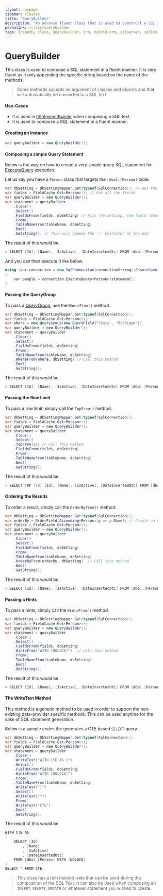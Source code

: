 ```yaml
---
layout: navpage
sidebar: classes
title: "QueryBuilder"
description: "An advance fluent class that is used to construct a SQL statements all throughout the RepoDb library."
permalink: /class/querybuilder
tags: [repodb, class, querybuilder, orm, hybrid-orm, sqlserver, sqlite, mysql, postgresql]
---
```


# QueryBuilder

This class is used to compose a SQL statement in a fluent manner. It is very fluent as it only appending the specific string based on the name of the methods.

> Some methods accepts an argument of classes and objects and that will automatically be converted to a SQL text.

#### Use-Cases

- It is used in [IStatementBuilder](/interface/istatementbuilder) when composing a SQL text.
- It is used to compose a SQL statement in a fluent manner.

#### Creating an Instance

```csharp
var querybuilder = new QueryBuilder();
```

#### Composing a simple Query Statement

Below is the way on how to create a very simple query SQL statement for [ExecuteQuery](/operation/executequery) execution.

Let us say you have a `Person` class that targets the `[dbo].[Person]` table.

```csharp
var dbSetting = DbSettingMapper.Get(typeof(SqlConnection)); // Get the setting for SqlConnection
var fields = FieldCache.Get<Person>(); // Get all the fields
var queryBuilder = new QueryBuilder();
var statement = queryBuilder
    .Clear()
    .Select()
    .FieldsFrom(fields, dbSetting) // With the setting, the field 'Name' will become '[Name]'
    .From()
    .TableNameFrom(tableName, dbSetting)
    .End()
    .GetString(); // This will append the ';' character at the end
```

The result of this would be.

```csharp
> SELECT [Id], [Name], [IsActive], [DateInsertedUtc] FROM [dbo].[Person];
```

And you can then execute it like below.

```csharp
using (var connection = new SqlConnection(connectionString).EnsureOpen())
{
    var people = connection.ExecuteQuery<Person>(statement);
}
```

#### Passing the QueryGroup

To pass a [QueryGroup](/class/querygroup), use the `WhereFrom()` method.

```csharp
var dbSetting = DbSettingMapper.Get(typeof(SqlConnection));
var fields = FieldCache.Get<Person>();
var where = new QueryGroup(new QueryField("State", "Michigan"));
var queryBuilder = new QueryBuilder();
var statement = queryBuilder
    .Clear()
    .Select()
    .FieldsFrom(fields, dbSetting)
    .From()
    .TableNameFrom(tableName, dbSetting)
    .WhereFrom(where, dbSetting) // Call this method
    .End()
    .GetString();
```

The result of this would be.

```csharp
> SELECT [Id], [Name], [IsActive], [DateInsertedUtc] FROM [dbo].[Person] WHERE ([State] = @State);
```

#### Passing the Row Limit

To pass a row limit, simply call the `TopFrom()` method.

```csharp
var dbSetting = DbSettingMapper.Get(typeof(SqlConnection));
var fields = FieldCache.Get<Person>();
var queryBuilder = new QueryBuilder();
var statement = queryBuilder
    .Clear()
    .Select()
    .TopFrom(10) // Call this method
    .FieldsFrom(fields, dbSetting)
    .From()
    .TableNameFrom(tableName, dbSetting)
    .End()
    .GetString();
```

The result of this would be.

```csharp
> SELECT TOP (10) [Id], [Name], [IsActive], [DateInsertedUtc] FROM [dbo].[Person];
```

#### Ordering the Results

To order a result, simply call the `OrderByFrom()` method.

```csharp
var dbSetting = DbSettingMapper.Get(typeof(SqlConnection));
var orderBy = OrderField.Ascending<Person>(p => p.Name); // Create an OrderField
var fields = FieldCache.Get<Person>();
var queryBuilder = new QueryBuilder();
var statement = queryBuilder
    .Clear()
    .Select()
    .FieldsFrom(fields, dbSetting)
    .From()
    .TableNameFrom(tableName, dbSetting)
    .OrderByFrom(orderBy, dbSetting)  // Call this method
    .End()
    .GetString();
```

The result of this would be.

```csharp
> SELECT [Id], [Name], [IsActive], [DateInsertedUtc] FROM [dbo].[Person] ORDER BY [Name] ASC ;
```

#### Passing a Hints

To pass a hints, simply call the `HintsFrom()` method.

```csharp
var dbSetting = DbSettingMapper.Get(typeof(SqlConnection));
var fields = FieldCache.Get<Person>();
var queryBuilder = new QueryBuilder();
var statement = queryBuilder
    .Clear()
    .Select()
    .FieldsFrom(fields, dbSetting)
    .HintsFrom("WITH (NOLOCK)")  // Call this method
    .From()
    .TableNameFrom(tableName, dbSetting)
    .End()
    .GetString();
```

The result of this would be.

```csharp
> SELECT [Id], [Name], [IsActive], [DateInsertedUtc] FROM [dbo].[Person] WITH (NOLOCK) ;
```

#### The WriteText Method

This method is a generic method to be used in order to support the non-existing data-provider specific methods. This can be used anytime for the sake of SQL statement generation.

Below is a sample codes the generates a CTE based `SELECT` query.

```csharp
var dbSetting = DbSettingMapper.Get(typeof(SqlConnection));
var fields = FieldCache.Get<Person>();
var queryBuilder = new QueryBuilder();
var statement = queryBuilder
    .Clear()
    .WriteText("WITH CTE AS (")
    .Select()
    .FieldsFrom(fields, dbSetting)
    .HintsFrom("WITH (NOLOCK)")
    .From()
    .TableNameFrom(tableName, dbSetting)
    .WriteText(")")
    .Select()
    .WriteText("*")
    .From()
    .WriteText("CTE")
    .End()
    .GetString();
```

The result of this would be.

```csharp
WITH CTE AS
(
    SELECT [Id]
        , [Name]
        , [IsActive]
        , [DateInsertedUtc]
    FROM [dbo].[Person] WITH (NOLOCK)
)
SELECT * FROM CTE;
```

> This class has a rich method-sets that can be used during the composition of the SQL Text. It can also be used when composing an `INSERT`, `DELETE`, `UPDATE` or whatever statement you wished to create.